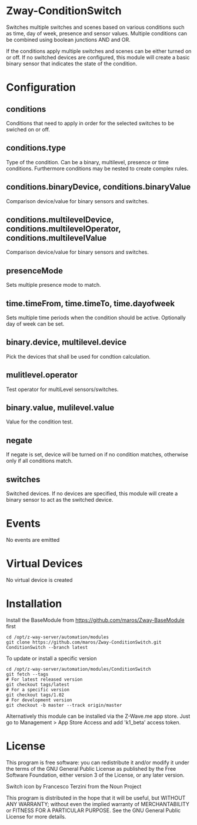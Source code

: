 # Zway-ConditionSwitch

Switches multiple switches and scenes based on various conditions such as 
time, day of week, presence and sensor values. Multiple conditions can be
combined using boolean junctions AND and OR.

If the conditions apply multiple switches and scenes can be either turned 
on or off. If no switched devices are configured, this module will create a 
basic binary sensor that indicates the state of the condition.

# Configuration

## conditions

Conditions that need to apply in order for the selected switches to be
swiched on or off.

## conditions.type

Type of the condition. Can be a binary, multilevel, presence or time 
conditions. Furthermore conditions may be nested to create complex rules.

## conditions.binaryDevice, conditions.binaryValue

Comparison device/value for binary sensors and switches.

## conditions.multilevelDevice, conditions.multilevelOperator, conditions.multilevelValue

Comparison device/value for binary sensors and switches.

## presenceMode

Sets multiple presence mode to match.

## time.timeFrom, time.timeTo, time.dayofweek

Sets multiple time periods when the condition should be active. Optionally
day of week can be set.

## binary.device, multilevel.device

Pick the devices that shall be used for condtion calculation.

## mulitlevel.operator

Test operator for multiLevel sensors/switches.

## binary.value, mulilevel.value

Value for the condition test. 

## negate

If negate is set, device will be turned on if no condition matches, otherwise
only if all conditions match.

## switches

Switched devices. If no devices are specified, this module will create
a binary sensor to act as the switched device.

# Events

No events are emitted

# Virtual Devices

No virtual device is created

# Installation

Install the BaseModule from https://github.com/maros/Zway-BaseModule first

```shell
cd /opt/z-way-server/automation/modules
git clone https://github.com/maros/Zway-ConditionSwitch.git ConditionSwitch --branch latest
```

To update or install a specific version
```shell
cd /opt/z-way-server/automation/modules/ConditionSwitch
git fetch --tags
# For latest released version
git checkout tags/latest
# For a specific version
git checkout tags/1.02
# For development version
git checkout -b master --track origin/master
```

Alternatively this module can be installed via the Z-Wave.me app store. Just
go to Management > App Store Access and add 'k1_beta' access token.


# License

This program is free software: you can redistribute it and/or modify
it under the terms of the GNU General Public License as published by
the Free Software Foundation, either version 3 of the License, or any 
later version.

Switch icon by Francesco Terzini from the Noun Project

This program is distributed in the hope that it will be useful,
but WITHOUT ANY WARRANTY; without even the implied warranty of
MERCHANTABILITY or FITNESS FOR A PARTICULAR PURPOSE. See the
GNU General Public License for more details.
